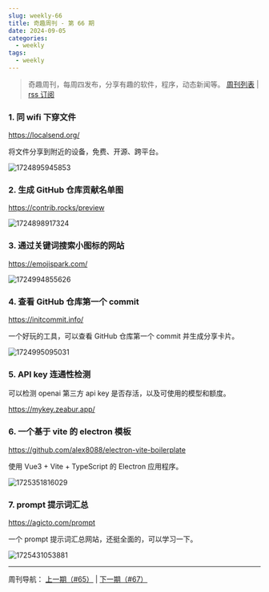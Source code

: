 ```yaml
---
slug: weekly-66
title: 奇趣周刊 - 第 66 期
date: 2024-09-05
categories:
  - weekly
tags:
  - weekly
---
```


> 奇趣周刊，每周四发布，分享有趣的软件，程序，动态新闻等。 [周刊列表](/categories/weekly/) | [rss 订阅](/categories/weekly/index.xml)

### 1. 同 wifi 下穿文件

https://localsend.org/

将文件分享到附近的设备，免费、开源、跨平台。

![1724895945853](https://imgurl.zishu.me/2024/08/1724895945853.webp)

### 2. 生成 GitHub 仓库贡献名单图

https://contrib.rocks/preview

![1724898917324](https://imgurl.zishu.me/2024/08/1724898917324.webp)

### 3. 通过关键词搜索小图标的网站

https://emojispark.com/

![1724994855626](https://imgurl.zishu.me/2024/08/1724994855626.webp)

### 4. 查看 GitHub 仓库第一个 commit

https://initcommit.info/

一个好玩的工具，可以查看 GitHub 仓库第一个 commit 并生成分享卡片。

![1724995095031](https://imgurl.zishu.me/2024/08/1724995095031.webp)

### 5. API key 连通性检测

可以检测 openai 第三方 api key 是否存活，以及可使用的模型和额度。

https://mykey.zeabur.app/

### 6. 一个基于 vite 的 electron 模板

https://github.com/alex8088/electron-vite-boilerplate

使用 Vue3 + Vite + TypeScript 的 Electron 应用程序。

![1725351816029](https://imgurl.zishu.me/2024/09/1725351816029.webp)

### 7. prompt 提示词汇总

https://agicto.com/prompt

一个 prompt 提示词汇总网站，还挺全面的，可以学习一下。

![1725431053881](https://imgurl.zishu.me/2024/09/1725431053881.webp)


---

周刊导航：
[上一期（#65）](/blog/weekly-65.html) | [下一期（#67）](/blog/weekly-67.html)

